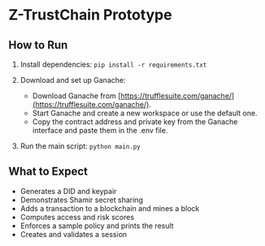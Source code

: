 # Z-TrustChain Prototype

## How to Run

1. Install dependencies:
   `pip install -r requirements.txt`

2. Download and set up Ganache:
   - Download Ganache from [https://trufflesuite.com/ganache/](https://trufflesuite.com/ganache/).
   - Start Ganache and create a new workspace or use the default one.
   - Copy the contract address and private key from the Ganache interface and paste them in the .env file.

3. Run the main script:
   `python main.py`

## What to Expect

- Generates a DID and keypair
- Demonstrates Shamir secret sharing
- Adds a transaction to a blockchain and mines a block
- Computes access and risk scores
- Enforces a sample policy and prints the result
- Creates and validates a session

